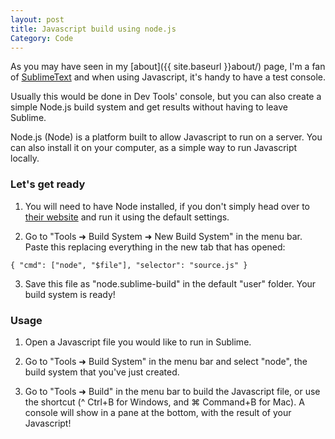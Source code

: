 ```yaml
---
layout: post
title: Javascript build using node.js
Category: Code
---
```


As you may have seen in my [about]({{ site.baseurl }}about/) page, I'm a fan of [SublimeText](http://www.sublimetext.com/3) and when using Javascript, it's handy to have a test console.

Usually this would be done in Dev Tools' console, but you can also create a simple Node.js build system and get results without having to leave Sublime.

Node.js (Node) is a platform built to allow Javascript to run on a server. You can also install it on your computer, as a simple way to run Javascript locally.

### Let's get ready

1. You will need to have Node installed, if you don't simply head over to [their website](http://nodejs.org) and run it using the default settings.

2. Go to "Tools ➜ Build System ➜ New Build System" in the menu bar.
Paste this replacing everything in the new tab that has opened:

`{
"cmd": ["node", "$file"],
"selector": "source.js"
}`

3. Save this file as "node.sublime-build" in the default "user" folder. Your build system is ready!

### Usage

1. Open a Javascript file you would like to run in Sublime.

2. Go to "Tools ➜ Build System" in the menu bar and select "node", the build system that you've just created.

3. Go to "Tools ➜ Build" in the menu bar to build the Javascript file, or use the shortcut (^ Ctrl+B for Windows, and ⌘ Command+B for Mac). A console will show in a pane at the bottom, with the result of your Javascript!
